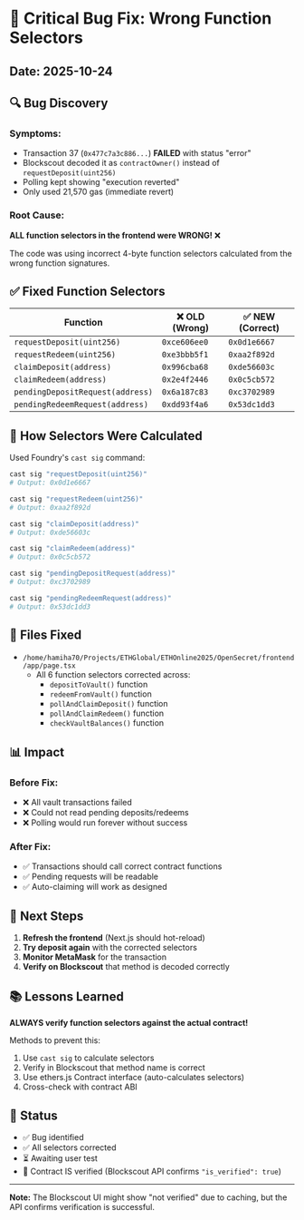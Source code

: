 # 🐛 Critical Bug Fix: Wrong Function Selectors

## Date: 2025-10-24

## 🔍 Bug Discovery

### Symptoms:
- Transaction 37 (`0x477c7a3c886...`) **FAILED** with status "error"
- Blockscout decoded it as `contractOwner()` instead of `requestDeposit(uint256)`
- Polling kept showing "execution reverted"
- Only used 21,570 gas (immediate revert)

### Root Cause:
**ALL function selectors in the frontend were WRONG!** ❌

The code was using incorrect 4-byte function selectors calculated from the wrong function signatures.

## ✅ Fixed Function Selectors

| Function | ❌ OLD (Wrong) | ✅ NEW (Correct) |
|----------|----------------|------------------|
| `requestDeposit(uint256)` | `0xce606ee0` | `0x0d1e6667` |
| `requestRedeem(uint256)` | `0xe3bbb5f1` | `0xaa2f892d` |
| `claimDeposit(address)` | `0x996cba68` | `0xde56603c` |
| `claimRedeem(address)` | `0x2e4f2446` | `0x0c5cb572` |
| `pendingDepositRequest(address)` | `0x6a187c83` | `0xc3702989` |
| `pendingRedeemRequest(address)` | `0xdd93f4a6` | `0x53dc1dd3` |

## 📝 How Selectors Were Calculated

Used Foundry's `cast sig` command:

```bash
cast sig "requestDeposit(uint256)"
# Output: 0x0d1e6667

cast sig "requestRedeem(uint256)"
# Output: 0xaa2f892d

cast sig "claimDeposit(address)"
# Output: 0xde56603c

cast sig "claimRedeem(address)"
# Output: 0x0c5cb572

cast sig "pendingDepositRequest(address)"
# Output: 0xc3702989

cast sig "pendingRedeemRequest(address)"
# Output: 0x53dc1dd3
```

## 🔧 Files Fixed

- `/home/hamiha70/Projects/ETHGlobal/ETHOnline2025/OpenSecret/frontend/app/page.tsx`
  - All 6 function selectors corrected across:
    - `depositToVault()` function
    - `redeemFromVault()` function
    - `pollAndClaimDeposit()` function
    - `pollAndClaimRedeem()` function
    - `checkVaultBalances()` function

## 📊 Impact

### Before Fix:
- ❌ All vault transactions failed
- ❌ Could not read pending deposits/redeems
- ❌ Polling would run forever without success

### After Fix:
- ✅ Transactions should call correct contract functions
- ✅ Pending requests will be readable
- ✅ Auto-claiming will work as designed

## 🧪 Next Steps

1. **Refresh the frontend** (Next.js should hot-reload)
2. **Try deposit again** with the corrected selectors
3. **Monitor MetaMask** for the transaction
4. **Verify on Blockscout** that method is decoded correctly

## 📚 Lessons Learned

**ALWAYS verify function selectors against the actual contract!**

Methods to prevent this:
1. Use `cast sig` to calculate selectors
2. Verify in Blockscout that method name is correct
3. Use ethers.js Contract interface (auto-calculates selectors)
4. Cross-check with contract ABI

## 🎯 Status

- ✅ Bug identified
- ✅ All selectors corrected
- ⏳ Awaiting user test
- 📍 Contract IS verified (Blockscout API confirms `"is_verified": true`)

---

**Note:** The Blockscout UI might show "not verified" due to caching, but the API confirms verification is successful.

